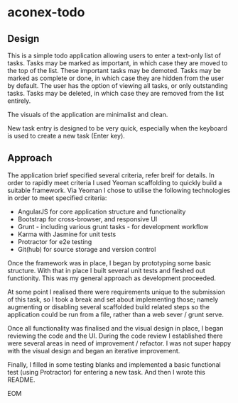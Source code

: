 # aconex-todo

## Design

This is a simple todo application allowing users to enter a text-only list of tasks. Tasks may be marked as
important, in which case they are moved to the top of the list. These important tasks may be demoted. Tasks may be
marked as complete or done, in which case they are hidden from the user by default. The user has the option of 
viewing all tasks, or only outstanding tasks. Tasks may be deleted, in which case they are removed from the list entirely.

The visuals of the application are minimalist and clean.

New task entry is designed to be very quick, especially when the keyboard is used to create a new task (Enter key).

## Approach

The application brief specified several criteria, refer breif for details. In order to rapidly meet criteria I used Yeoman
scaffolding to quickly build a suitable framework. Via Yeoman I chose to utilise the following technologies in order to meet specified
criteria:

* AngularJS for core application structure and functionality
* Bootstrap for cross-browser, and responsive UI
* Grunt - including various grunt tasks - for development workflow
* Karma with Jasmine for unit tests
* Protractor for e2e testing
* Git(hub) for source storage and version control

Once the framework was in place, I began by prototyping some basic structure. With that in place I built several unit tests
and fleshed out functionity. This was my general approach as development proceeded.

At some point I realised there were requirements unique to the submission of this task, so I took a break and set 
about implementing those; namely augmenting or disabling several scaffolded build related steps so the application
could be run from a file, rather than a web sever / grunt serve.

Once all functionality was finalised and the visual design in place, I began reviewing the code and the UI. During the
code review I established there were several areas in need of improvement / refactor. I was not super happy with the
visual design and began an iterative improvement.

Finally, I filled in some testing blanks and implemented a basic functional test (using Protractor) for entering a new 
task. And then I wrote this README.

EOM
